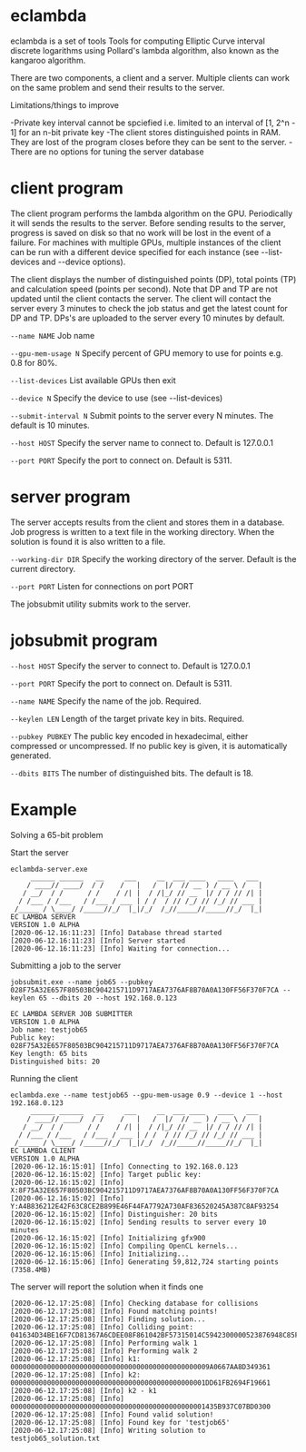 # eclambda

eclambda is a set of tools 
Tools for computing Elliptic Curve interval discrete logarithms using Pollard's lambda algorithm, also known as the kangaroo algorithm.

There are two components, a client and a server. Multiple clients can work on the same problem and send their results to the server.

Limitations/things to improve

-Private key interval cannot be spciefied i.e. limited to an interval of [1, 2^n - 1] for an n-bit private key 
-The client stores distinguished points in RAM. They are lost of the program closes before they can be sent to the server.
-There are no options for tuning the server database

# client program

The client program performs the lambda algorithm on the GPU. Periodically it will sends the results to the server.
Before sending results to the server, progress is saved on disk so that no work will be lost in the event of a failure. For machines with multiple GPUs, multiple instances of the client can be run with a different device specified for each instance (see --list-devices and --device options).

The client displays the number of distinguished points (DP), total points (TP) and calculation speed (points per second). Note that DP and TP are
not updated until the client contacts the server. The client will contact the server every 3 minutes to check the job status and get the latest
count for DP and TP. DPs's are uploaded to the server every 10 minutes by default.


`--name NAME`
Job name

`--gpu-mem-usage N`
Specify percent of GPU memory to use for points e.g. 0.8 for 80%.

`--list-devices`
List available GPUs then exit

`--device N`
Specify the device to use (see --list-devices)

`--submit-interval N`
Submit points to the server every N minutes. The default is 10 minutes.

`--host HOST`
Specify the server name to connect to. Default is 127.0.0.1

`--port PORT`
Specify the port to connect on. Default is 5311.



# server program

The server accepts results from the client and stores them in a database. Job progress is written to a text file in the working directory. When
the solution is found it is also written to a file.

`--working-dir DIR`
Specify the working directory of the server. Default is the current directory.

`--port PORT`
Listen for connections on port PORT


The jobsubmit utility submits work to the server.

# jobsubmit program

`--host HOST`
Specify the server to connect to. Default is 127.0.0.1

`--port PORT`
Specify the port to connect on. Default is 5311.

`--name NAME`
Specify the name of the job. Required.

`--keylen LEN`
Length of the target private key in bits. Required.

`--pubkey PUBKEY`
The public key encoded in hexadecimal, either compressed or uncompressed. If no public key is given, it is automatically
generated.

`--dbits BITS`
The number of distinguished bits. The default is 18. 


# Example

Solving a 65-bit problem

Start the server

```
eclambda-server.exe
     ______ ______   __     ___     __  ___ ____   ____   ___
    / ____// ____/  / /    /   |   /  |/  // __ ) / __ \ /   |
   / __/  / /      / /    / /| |  / /|_/ // __  |/ / / // /| |
  / /___ / /___   / /___ / ___ | / /  / // /_/ // /_/ // ___ |
 /_____ / \____/ /_____//_/  |_|/_/  /_//_____//_____//_/  |_|
EC LAMBDA SERVER
VERSION 1.0 ALPHA
[2020-06-12.16:11:23] [Info] Database thread started
[2020-06-12.16:11:23] [Info] Server started
[2020-06-12.16:11:23] [Info] Waiting for connection...
```



Submitting a job to the server
```
jobsubmit.exe --name job65 --pubkey 028F75A32E657F80503BC904215711D9717AEA7376AF8B70A0A130FF56F370F7CA --keylen 65 --dbits 20 --host 192.168.0.123

EC LAMBDA SERVER JOB SUBMITTER
VERSION 1.0 ALPHA
Job name: testjob65
Public key: 028F75A32E657F80503BC904215711D9717AEA7376AF8B70A0A130FF56F370F7CA
Key length: 65 bits
Distinguished bits: 20
```


Running the client
```
eclambda.exe --name testjob65 --gpu-mem-usage 0.9 --device 1 --host 192.168.0.123
     ______ ______   __     ___     __  ___ ____   ____   ___
    / ____// ____/  / /    /   |   /  |/  // __ ) / __ \ /   |
   / __/  / /      / /    / /| |  / /|_/ // __  |/ / / // /| |
  / /___ / /___   / /___ / ___ | / /  / // /_/ // /_/ // ___ |
 /_____ / \____/ /_____//_/  |_|/_/  /_//_____//_____//_/  |_|
EC LAMBDA CLIENT
VERSION 1.0 ALPHA
[2020-06-12.16:15:01] [Info] Connecting to 192.168.0.123
[2020-06-12.16:15:02] [Info] Target public key:
[2020-06-12.16:15:02] [Info] X:8F75A32E657F80503BC904215711D9717AEA7376AF8B70A0A130FF56F370F7CA
[2020-06-12.16:15:02] [Info] Y:A4B836212E42F63C8CE2B899E46F44FA7792A730AF836520245A387C8AF93254
[2020-06-12.16:15:02] [Info] Distinguisher: 20 bits
[2020-06-12.16:15:02] [Info] Sending results to server every 10 minutes
[2020-06-12.16:15:02] [Info] Initializing gfx900
[2020-06-12.16:15:02] [Info] Compiling OpenCL kernels...
[2020-06-12.16:15:06] [Info] Initializing...
[2020-06-12.16:15:06] [Info] Generating 59,812,724 starting points (7358.4MB)
```

The server will report the solution when it finds one

```
[2020-06-12.17:25:08] [Info] Checking database for collisions
[2020-06-12.17:25:08] [Info] Found matching points!
[2020-06-12.17:25:08] [Info] Finding solution...
[2020-06-12.17:25:08] [Info] Colliding point: 041634D34BE16F7CD81367A6CDEE08F861042BF57315014C5942300000523876948C85F71DD8BD386E3E4EFB719BD9D5B68815ED6D7BE358A0841F38B61189D67A
[2020-06-12.17:25:08] [Info] Performing walk 1
[2020-06-12.17:25:08] [Info] Performing walk 2
[2020-06-12.17:25:08] [Info] k1: 0000000000000000000000000000000000000000000000009A0667AA8D349361
[2020-06-12.17:25:08] [Info] k2: 000000000000000000000000000000000000000000000001DD61FB2694F19661
[2020-06-12.17:25:08] [Info] k2 - k1
[2020-06-12.17:25:08] [Info] 000000000000000000000000000000000000000000000001435B937C07BD0300
[2020-06-12.17:25:08] [Info] Found valid solution!
[2020-06-12.17:25:08] [Info] Found key for 'testjob65'
[2020-06-12.17:25:08] [Info] Writing solution to testjob65_solution.txt
```
